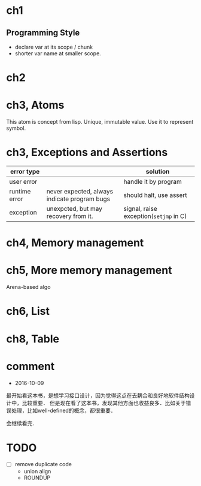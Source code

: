 # ch1
## Programming Style

- declare var at its scope / chunk
- shorter var name at smaller scope.

# ch2

# ch3, Atoms

This atom is concept from lisp. Unique, immutable value. Use it to represent symbol.

# ch3, Exceptions and Assertions

| error type    |                                              | solution                |
|---------------|----------------------------------------------|-------------------------|
| user error    |                                              | handle it by program    |
| runtime error | never expected, always indicate program bugs | should halt, use assert |
| exception     | unexpcted, but may recovery from it.         | signal, raise exception(`setjmp` in C) |

# ch4, Memory management

# ch5, More memory management

Arena-based algo

# ch6, List

# ch8, Table

# comment

- 2016-10-09

最开始看这本书，是想学习接口设计，因为觉得这点在去耦合和良好地软件结构设计中，比较重要．
但是现在看了这本书，发现其他方面也收益良多．比如关于错误处理，比如well-defined的概念，都很重要．

会继续看完．

# TODO

- [ ] remove duplicate code
    - union align
    - ROUNDUP
